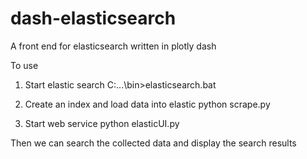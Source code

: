 # dash-elasticsearch
A front end for elasticsearch written in plotly dash

To use
1. Start elastic search
C:\...\bin>elasticsearch.bat

2. Create an index and load data into elastic
python scrape.py

3. Start web service
python elasticUI.py

Then we can search the collected data and display the search results
